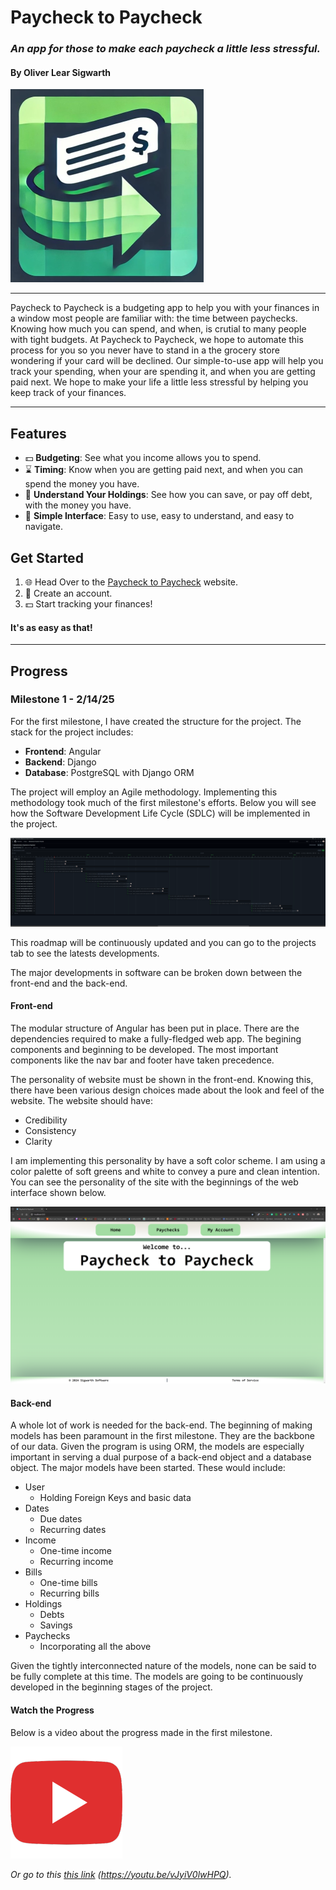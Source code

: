 # Paycheck to Paycheck
### _An app for those to make each paycheck a little less stressful._
#### By Oliver Lear Sigwarth

[![Paycheck to Paycheck Logo](./angular/assets/images/logo/logo_cropped_small.png)]()

---

Paycheck to Paycheck is a budgeting app to help you with your finances in a
window most people are familiar with: the time between paychecks. Knowing how
much you can spend, and when, is crutial to many people with tight budgets. At
Paycheck to Paycheck, we hope to automate this process for you so you never
have to stand in a the grocery store wondering if your card will be declined.
Our simple-to-use app will help you track your spending, when your are 
spending it, and when you are getting paid next. We hope to make your life a
little less stressful by helping you keep track of your finances.

---

## Features
- 💵 **Budgeting**: See what you income allows you to spend.
- ⌛️ **Timing**: Know when you are getting paid next, and when you can spend the
              money you have.
- 🏦 **Understand Your Holdings**: See how you can save, or pay off debt, with
                                the money you have.
- 📱 **Simple Interface**: Easy to use, easy to understand, and easy to navigate.

## Get Started

[//]: # (TODO: Create a URL on AWS.)
1. 🌐 Head Over to the [Paycheck to Paycheck]() website.
2. 🤝 Create an account.
3. 💵 Start tracking your finances!

#### It's as easy as that!

---

## Progress

### Milestone 1 - 2/14/25

For the first milestone, I have created the structure for the project. The
stack for the project includes:

- **Frontend**: Angular
- **Backend**: Django
- **Database**: PostgreSQL with Django ORM

The project will employ an Agile methodology. Implementing this methodology 
took much of the first milestone's efforts. Below you will see how the 
Software Development Life Cycle (SDLC) will be implemented in the project.

![Paycheck to Paycheck Roadmap](./assets/p2p_roadmap.png)

This roadmap will be continuously updated and you can go to the projects tab
to see the latests developments.

The major developments in software can be broken down between the front-end 
and the back-end.

#### Front-end

The modular structure of Angular has been put in place. There are the 
dependencies required to make a fully-fledged web app. The begining components
and beginning to be developed. The most important components like the nav bar
and footer have taken precedence.

The personality of website must be shown in the front-end. Knowing this, there
have been various design choices made about the look and feel of the website.
The website should have:

- Credibility
- Consistency
- Clarity

I am implementing this personality by have a soft color scheme. I am using a
color palette of soft greens and white to convey a pure and clean intention.
You can see the personality of the site with the beginnings of the web 
interface shown below.

![Milestone One Homepage](./assets/p2p_milestone_one_home_page.png)

#### Back-end

A whole lot of work is needed for the back-end. The beginning of making models
has been paramount in the first milestone. They are the backbone of our data.
Given the program is using ORM, the models are especially important in serving
a dual purpose of a back-end object and a database object. The major models 
have been started. These would include:

- User
  - Holding Foreign Keys and basic data
- Dates
  - Due dates
  - Recurring dates
- Income
  - One-time income
  - Recurring income
- Bills
  - One-time bills
  - Recurring bills
- Holdings
  - Debts
  - Savings
- Paychecks
  - Incorporating all the above

Given the tightly interconnected nature of the models, none can be said to be
fully complete at this time. The models are going to be continuously developed
in the beginning stages of the project.

#### Watch the Progress

Below is a video about the progress made in the first milestone.

[//]: # (TODO: Add video link.)
[![Milestone One Progress](./assets/youtube_video_icon.png)](https://youtu.be/vJyiV0lwHPQ)

_Or go to this [this link](https://youtu.be/vJyiV0lwHPQ) (https://youtu.be/vJyiV0lwHPQ)._